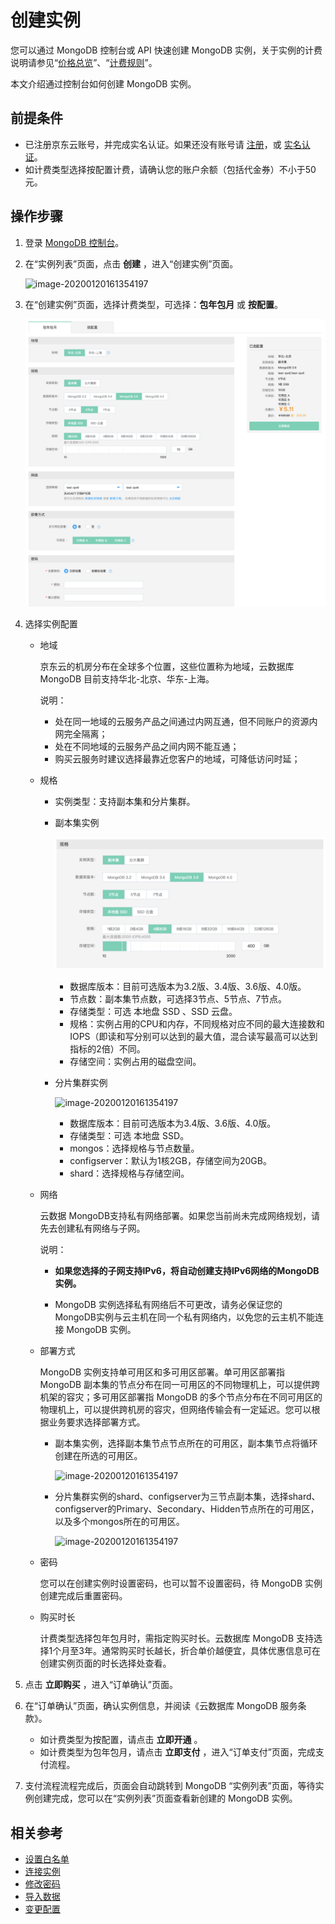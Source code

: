 # 创建实例

您可以通过 MongoDB 控制台或 API 快速创建 MongoDB 实例，关于实例的计费说明请参见“[价格总览](../Pricing/Billing-Overview.md)”、“[计费规则](../Pricing/Billing-Rules.md)”。

本文介绍通过控制台如何创建 MongoDB 实例。

## 前提条件

- 已注册京东云账号，并完成实名认证。如果还没有账号请 [注册](https://accounts.jdcloud.com/p/regPage?source=jdcloud%26ReturnUrl=%2f%2fuc.jdcloud.com%2fpassport%2fcomplete%3freturnUrl%3dhttp%3A%2F%2Fuc.jdcloud.com%2Fredirect%2FloginRouter%3FreturnUrl%3Dhttps%253A%252F%252Fwww.jdcloud.com%252Fhelp%252Fdetail%252F734%252FisCatalog%252F1)，或 [实名认证](https://uc.jdcloud.com/account/certify)。
- 如计费类型选择按配置计费，请确认您的账户余额（包括代金券）不小于50元。

## 操作步骤

1. 登录 [MongoDB 控制台](https://mongodb-console.jdcloud.com/mongodb)。

2. 在“实例列表”页面，点击 **创建** ，进入“创建实例”页面。

   ![image-20200120161354197](../../../../image/mongodb/mongo-047.png)

3. 在“创建实例”页面，选择计费类型，可选择：**包年包月** 或 **按配置**。

   ![image-20200120161354197](../../../../image/mongodb/mongo-110.png)

4. 选择实例配置

   - 地域

     京东云的机房分布在全球多个位置，这些位置称为地域，云数据库 MongoDB 目前支持华北-北京、华东-上海。

     说明：

     - 处在同一地域的云服务产品之间通过内网互通，但不同账户的资源内网完全隔离；
     - 处在不同地域的云服务产品之间内网不能互通；
     - 购买云服务时建议选择最靠近您客户的地域，可降低访问时延；

   - 规格

     - 实例类型：支持副本集和分片集群。

     - 副本集实例

       ![image-20200120161354197](../../../../image/mongodb/mongo-111.png)

       - 数据库版本：目前可选版本为3.2版、3.4版、3.6版、4.0版。
       - 节点数：副本集节点数，可选择3节点、5节点、7节点。
       - 存储类型：可选 本地盘 SSD 、SSD 云盘。
       - 规格：实例占用的CPU和内存，不同规格对应不同的最大连接数和IOPS（即读和写分别可以达到的最大值，混合读写最高可以达到指标的2倍）不同。
       - 存储空间：实例占用的磁盘空间。

     - 分片集群实例

       ![image-20200120161354197](../../../../image/mongodb/mongo-050.png)

       - 数据库版本：目前可选版本为3.4版、3.6版、4.0版。
       - 存储类型：可选 本地盘 SSD。
       - mongos：选择规格与节点数量。
       - configserver：默认为1核2GB，存储空间为20GB。
       - shard：选择规格与存储空间。

   - 网络

     云数据 MongoDB支持私有网络部署。如果您当前尚未完成网络规划，请先去创建私有网络与子网。

     说明：

     - **如果您选择的子网支持IPv6，将自动创建支持IPv6网络的MongoDB实例。**

     - MongoDB 实例选择私有网络后不可更改，请务必保证您的 MongoDB实例与云主机在同一个私有网络内，以免您的云主机不能连接 MongoDB 实例。

   - 部署方式

     MongoDB 实例支持单可用区和多可用区部署。单可用区部署指 MongoDB 副本集的节点分布在同一可用区的不同物理机上，可以提供跨机架的容灾；多可用区部署指 MongoDB 的多个节点分布在不同可用区的物理机上，可以提供跨机房的容灾，但网络传输会有一定延迟。您可以根据业务要求选择部署方式。

     - 副本集实例，选择副本集节点节点所在的可用区，副本集节点将循环创建在所选的可用区。

       ![image-20200120161354197](../../../../image/mongodb/mongo-052.png)

     - 分片集群实例的shard、configserver为三节点副本集，选择shard、configserver的Primary、Secondary、Hidden节点所在的可用区，以及多个mongos所在的可用区。

       ![image-20200120161354197](../../../../image/mongodb/mongo-051.png)

   - 密码

     您可以在创建实例时设置密码，也可以暂不设置密码，待 MongoDB 实例创建完成后重置密码。

   - 购买时长

     计费类型选择包年包月时，需指定购买时长。云数据库 MongoDB 支持选择1个月至3年。通常购买时长越长，折合单价越便宜，具体优惠信息可在创建实例页面的时长选择处查看。

5. 点击 **立即购买** ，进入“订单确认”页面。

6. 在“订单确认”页面，确认实例信息，并阅读《云数据库 MongoDB 服务条款》。

   - 如计费类型为按配置，请点击 **立即开通** 。
   - 如计费类型为包年包月，请点击 **立即支付** ，进入“订单支付”页面，完成支付流程。

7. 支付流程流程完成后，页面会自动跳转到 MongoDB “实例列表”页面，等待实例创建完成，您可以在“实例列表”页面查看新创建的 MongoDB 实例。

## 相关参考

- [设置白名单](Set-Whitelist.md)
- [连接实例](Connect-Instance.md)
- [修改密码](../Operation-Guide/Account-Management/Reset-Password.md)
- [导入数据](Import-Data.md)
- [变更配置](../Operation-Guide/Instance-Management/Modify-Instance-Spec.md)

